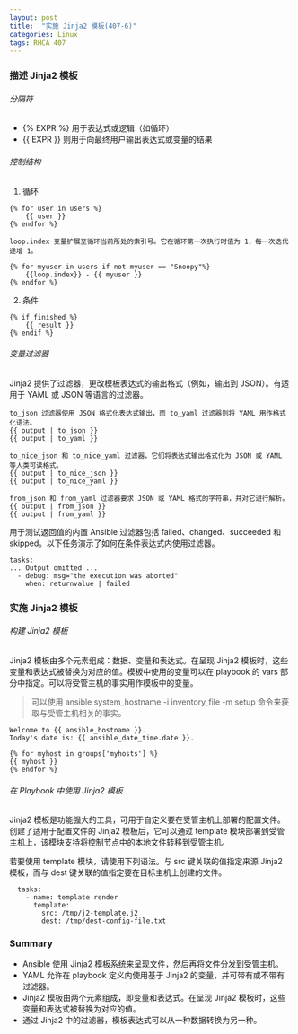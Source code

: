 ```yaml
---
layout: post
title:  "实施 Jinja2 模板(407-6)"
categories: Linux
tags: RHCA 407
---
```


### 描述 Jinja2 模板

###### 分隔符

*    {% EXPR %} 用于表达式或逻辑（如循环）
*    {{ EXPR }} 则用于向最终用户输出表达式或变量的结果

###### 控制结构

1. 循环

```
{% for user in users %}
    {{ user }}
{% endfor %}
```

```
loop.index 变量扩展至循环当前所处的索引号。它在循环第一次执行时值为 1，每一次迭代递增 1。 

{% for myuser in users if not myuser == "Snoopy"%}
    {{loop.index}} - {{ myuser }}
{% endfor %}
```

2. 条件

```
{% if finished %}
    {{ result }}
{% endif %}
```

###### 变量过滤器

Jinja2 提供了过滤器，更改模板表达式的输出格式（例如，输出到 JSON）。有适用于 YAML 或 JSON 等语言的过滤器。

```
to_json 过滤器使用 JSON 格式化表达式输出，而 to_yaml 过滤器则将 YAML 用作格式化语法。
{{ output | to_json }}
{{ output | to_yaml }}

to_nice_json 和 to_nice_yaml 过滤器，它们将表达式输出格式化为 JSON 或 YAML 等人类可读格式。
{{ output | to_nice_json }}
{{ output | to_nice_yaml }}

from_json 和 from_yaml 过滤器要求 JSON 或 YAML 格式的字符串，并对它进行解析。
{{ output | from_json }}
{{ output | from_yaml }}
```

用于测试返回值的内置 Ansible 过滤器包括 failed、changed、succeeded 和 skipped。以下任务演示了如何在条件表达式内使用过滤器。

```
tasks:
... Output omitted ...
  - debug: msg="the execution was aborted"
    when: returnvalue | failed
```

### 实施 Jinja2 模板

###### 构建 Jinja2 模板

Jinja2 模板由多个元素组成：数据、变量和表达式。在呈现 Jinja2 模板时，这些变量和表达式被替换为对应的值。模板中使用的变量可以在 playbook 的 vars 部分中指定。可以将受管主机的事实用作模板中的变量。 

> 可以使用 ansible system_hostname -i inventory_file -m setup 命令来获取与受管主机相关的事实。

```
Welcome to {{ ansible_hostname }}.
Today's date is: {{ ansible_date_time.date }}.
```

```
{% for myhost in groups['myhosts'] %}
{{ myhost }}
{% endfor %}
```

###### 在 Playbook 中使用 Jinja2 模板

Jinja2 模板是功能强大的工具，可用于自定义要在受管主机上部署的配置文件。创建了适用于配置文件的 Jinja2 模板后，它可以通过 template 模块部署到受管主机上，该模块支持将控制节点中的本地文件转移到受管主机。

若要使用 template 模块，请使用下列语法。与 src 键关联的值指定来源 Jinja2 模板，而与 dest 键关联的值指定要在目标主机上创建的文件。

```
  tasks:
    - name: template render
      template:
        src: /tmp/j2-template.j2
        dest: /tmp/dest-config-file.txt
```


### Summary

*    Ansible 使用 Jinja2 模板系统来呈现文件，然后再将文件分发到受管主机。
*    YAML 允许在 playbook 定义内使用基于 Jinja2 的变量，并可带有或不带有过滤器。
*    Jinja2 模板由两个元素组成，即变量和表达式。在呈现 Jinja2 模板时，这些变量和表达式被替换为对应的值。
*    通过 Jinja2 中的过滤器，模板表达式可以从一种数据转换为另一种。
